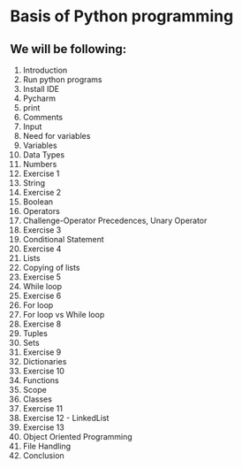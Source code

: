 # Basis of Python programming

## We will be following:
1. Introduction
2. Run python programs
3. Install IDE
4. Pycharm
5. print
6. Comments
7. Input
8. Need for variables
9. Variables
10. Data Types 
11. Numbers
12. Exercise 1
13. String
14. Exercise 2
15. Boolean
16. Operators
17. Challenge-Operator Precedences, Unary Operator
18. Exercise 3
19. Conditional Statement
20. Exercise 4
21. Lists
22. Copying of lists
23. Exercise 5
24. While loop
25. Exercise 6
26. For loop
27. For loop vs While loop
28. Exercise 8
29. Tuples
30. Sets
31. Exercise 9
32. Dictionaries
33. Exercise 10
34. Functions
35. Scope
36. Classes
37. Exercise 11
38. Exercise 12 - LinkedList
39. Exercise 13
40. Object Oriented Programming
41. File Handling
42. Conclusion